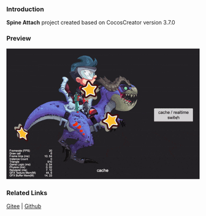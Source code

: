 ### Introduction

**Spine Attach** project created based on CocosCreator version 3.7.0

### Preview
![image](../../../gif/202203/2022030222.gif)

### Related Links
[Gitee](https://gitee.com/mirrors_cocos-creator/test-cases-3d/tree/v3.0/assets/cases/spine) | [Github](https://github.com/cocos-creator/test-cases-3d/tree/v3.0/assets/cases/spine)